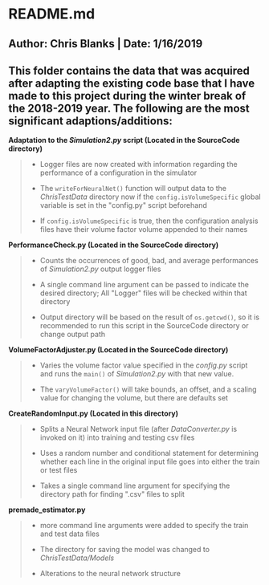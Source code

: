# README.md 
## Author: Chris Blanks |  Date: 1/16/2019

**This folder contains the data that was acquired after adapting the existing code base that I have made to this project during the winter break of the 2018-2019 year. The following are the most significant adaptions/additions:**
---

**Adaptation to the *Simulation2.py* script (Located in the SourceCode directory)**
> * Logger files are now created with information regarding the performance of a configuration in the simulator
>
> * The `writeForNeuralNet()` function will output data to the *ChrisTestData* directory now if the `config.isVolumeSpecific` global variable is set in the "config.py" script beforehand
>
> * If `config.isVolumeSpecific` is true, then the configuration analysis files have their volume factor volume appended to their names


**PerformanceCheck.py (Located in the SourceCode directory)**
> * Counts the occurrences of good, bad, and average performances of *Simulation2.py* output logger files
>
> * A single command line argument can be passed to indicate the desired directory; All "Logger" files will be checked within that directory 
>
> * Output directory will be based on the result of `os.getcwd()`, so it is recommended to run this script in the SourceCode directory or change output path

**VolumeFactorAdjuster.py (Located in the SourceCode directory)**
> * Varies the volume factor value specified in the *config.py* script and runs the `main()` of *Simulation2.py* with that new value.
>
> * The `varyVolumeFactor()` will take bounds, an offset, and a scaling value for changing the volume, but there are defaults set

**CreateRandomInput.py (Located in this directory)**
> * Splits a Neural Network input file (after *DataConverter.py* is invoked on it) into training and testing csv files
>
> * Uses a random number and conditional statement for determining whether each line in the original input file goes into either the train or test files
>
> * Takes a single command line argument for specifying the directory path for finding ".csv" files to split

**premade_estimator.py**
> * more command line arguments were added to specify the train and test data files
>
> * The directory for saving the model was changed to *ChrisTestData/Models*
>
> * Alterations to the neural network structure